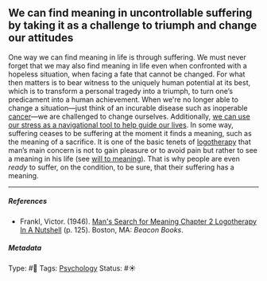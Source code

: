 ## We can find meaning in uncontrollable suffering by taking it as a challenge to triumph and change our attitudes

One way we can find meaning in life is through suffering. We must never forget that we may also find meaning in life even when confronted with a hopeless situation, when facing a fate that cannot be changed. For what then matters is to bear witness to the uniquely human potential at its best, which is to transform a personal tragedy into a triumph, to turn one’s predicament into a human achievement. When we're no longer able to change a situation—just think of an incurable disease such as inoperable [cancer]()—we are challenged to change ourselves. Additionally, [we can use our stress as a navigational tool to help guide our lives](We%20can%20use%20our%20stress%20as%20a%20navigational%20tool%20to%20help%20guide%20our%20lives.md). In some way, suffering ceases to be suffering at the moment it finds a meaning, such as the meaning of a sacrifice. It is one of the basic tenets of [logotherapy]() that man’s main concern is not to gain pleasure or to avoid pain but rather to see a meaning in his life (see [will to meaning](Will%20to%20meaning.md)). That is why people are even *ready* to suffer, on the condition, to be sure, that their suffering has a meaning.

---

##### References

* Frankl, Victor. (1946). [Man's Search for Meaning Chapter 2 Logotherapy In A Nutshell](Man's%20Search%20for%20Meaning%20Chapter%202%20Logotherapy%20In%20A%20Nutshell.md) (p. 125). Boston, MA: *Beacon Books*. 

##### Metadata

Type: #🔴 
Tags: [Psychology](Psychology.md) 
Status: #☀️ 
